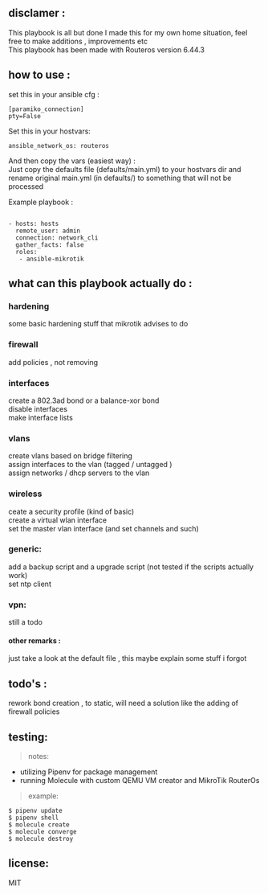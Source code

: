## disclamer :
This playbook is all but done
I made this for my own home situation, feel free to make additions , improvements etc  
This playbook has been made with Routeros version 6.44.3

## how to use :

set this in your ansible cfg :  
```
[paramiko_connection]
pty=False
```

Set this in your hostvars:  
```
ansible_network_os: routeros
```

And then copy the vars (easiest way) :  
Just copy the defaults file (defaults/main.yml) to your hostvars dir and rename original main.yml (in defaults/) to something that will not be processed

Example playbook :
```

- hosts: hosts
  remote_user: admin
  connection: network_cli
  gather_facts: false
  roles:
   - ansible-mikrotik
```

## what can this playbook actually do :

### hardening
  some basic hardening stuff that mikrotik advises to do

### firewall
  add policies , not removing

### interfaces
  create a 802.3ad bond or a balance-xor bond  
  disable interfaces  
  make interface lists  

### vlans
  create vlans based on bridge filtering  
  assign interfaces to the vlan (tagged / untagged )  
  assign networks / dhcp servers to the vlan  

### wireless
  ceate a security profile (kind of basic)  
  create a virtual wlan interface  
  set the master vlan interface (and set channels and such)  

### generic:
  add a backup script and a upgrade script (not tested if the scripts actually work)  
  set ntp client

### vpn:
  still a todo

#### other remarks :
  just take a look at the default file , this maybe explain some stuff i forgot

## todo's :

rework bond creation , to static, will need a solution like the adding of firewall policies

## testing:

> notes:
* utilizing Pipenv for package management
* running Molecule with custom QEMU VM creator and MikroTik RouterOs

> example:
```
$ pipenv update
$ pipenv shell
$ molecule create
$ molecule converge
$ molecule destroy
```

## license:
MIT
